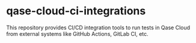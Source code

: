 # qase-cloud-ci-integrations
This repository provides CI/CD integration tools to run tests in Qase Cloud from external systems like GitHub Actions, GitLab CI, etc.
